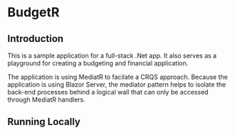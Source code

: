 # BudgetR

## Introduction

This is a sample application for a full-stack .Net app. It also serves as a playground for creating a budgeting and financial application.

The application is using MediatR to facilate a CRQS approach. Because the application is using Blazor Server, the mediator pattern helps to isolate the back-end processes behind a logical wall that can only be accessed through MediatR handlers.

## Running Locally

